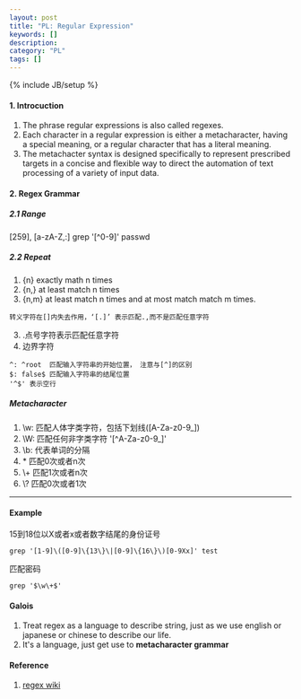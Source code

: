 ```yaml
---
layout: post
title: "PL: Regular Expression"
keywords: []
description: 
category: "PL"
tags: []
---
```

{% include JB/setup %}

#### 1. Introcuction
1. The phrase regular expressions is also called regexes.
2. Each character in a regular expression is either a metacharacter, having a
   special meaning, or a regular character that has a literal meaning.
3. The metachacter syntax is designed specifically to represent prescribed
   targets in a concise and flexible way to direct the automation of text
   processing of a variety of input data.

#### 2. Regex Grammar

##### 2.1 Range
[259], [a-zA-Z,:]  grep '[^0-9]' passwd


##### 2.2 Repeat
1. \{n\} exactly math n times
2. \{n,\} at least match n times
3. \{n,m\} at least match n times and at most match match m times.

```shell
转义字符在[]内失去作用，‘[.]’ 表示匹配.,而不是匹配任意字符
```
3. .点号字符表示匹配任意字符
4. 边界字符

```shell
^: ^root  匹配输入字符串的开始位置， 注意与[^]的区别
$: false$ 匹配输入字符串的结尾位置
'^$' 表示空行
```

##### Metacharacter
1. \w: 匹配人体字类字符，包括下划线([A-Za-z0-9\_])
2. \W: 匹配任何非字类字符 '[^A-Za-z0-9\_]'
3. \b: 代表单词的分隔
3. \*   匹配0次或者n次
4. \\+ 匹配1次或者n次
5. \\? 匹配0次或者1次

<hr />



#### Example 

15到18位以X或者x或者数字结尾的身份证号

```shell
grep '[1-9]\([0-9]\{13\}\|[0-9]\{16\}\)[0-9Xx]' test
```

匹配密码

```shell
grep '$\w\+$'
```


#### Galois
1. Treat regex as a language to describe string, just as we use english or
   japanese or chinese to describe our life.
2. It's a language, just get use  to **metacharacter grammar**


#### Reference
1. [regex wiki](https://en.wikipedia.org/wiki/Regular_expression)
